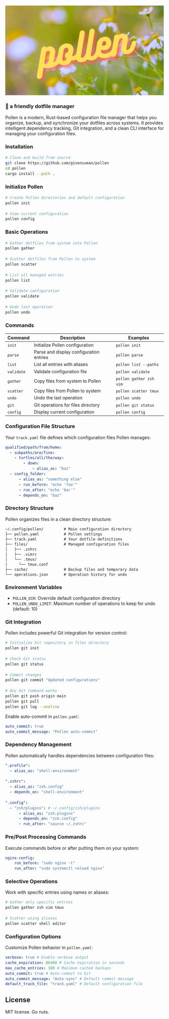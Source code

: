 ![logo](/assets/pollen.png)

### 🐝 a friendly dotfile manager

Pollen is a modern, Rust-based configuration file manager that helps you organize, backup, and synchronize your dotfiles across systems. It provides intelligent dependency tracking, Git integration, and a clean CLI interface for managing your configuration files.

### Installation

```bash
# Clone and build from source
git clone https://github.com/givensuman/pollen
cd pollen
cargo install --path .
```

### Initialize Pollen

```bash
# Create Pollen directories and default configuration
pollen init

# View current configuration
pollen config
```

### Basic Operations

```bash
# Gather dotfiles from system into Pollen
pollen gather

# Scatter dotfiles from Pollen to system
pollen scatter

# List all managed entries
pollen list

# Validate configuration
pollen validate

# Undo last operation
pollen undo
```

### Commands

| Command    | Description                             | Examples                |
| ---------- | --------------------------------------- | ----------------------- |
| `init`     | Initialize Pollen configuration         | `pollen init`           |
| `parse`    | Parse and display configuration entries | `pollen parse`          |
| `list`     | List all entries with aliases           | `pollen list --paths`   |
| `validate` | Validate configuration file             | `pollen validate`       |
| `gather`   | Copy files from system to Pollen        | `pollen gather zsh vim` |
| `scatter`  | Copy files from Pollen to system        | `pollen scatter tmux`   |
| `undo`     | Undo the last operation                 | `pollen undo`           |
| `git`      | Git operations for files directory      | `pollen git status`     |
| `config`   | Display current configuration           | `pollen config`         |

### Configuration File Structure

Your `track.yaml` file defines which configuration files Pollen manages:

```yaml
qualified/path/from/home:
  - subpaths/are/fine:
    - turtles/all/the/way:
        - down:
            - alias_as: "baz"
  - config_folder:
      - alias_as: "something else"
      - run_before: "echo 'foo'"
      - run_after: "echo 'bar'"
      - depends_on: "baz"
```

### Directory Structure

Pollen organizes files in a clean directory structure:

```
~/.config/pollen/         # Main configuration directory
├── pollen.yaml           # Pollen settings
├── track.yaml            # Your dotfile definitions
├── files/                # Managed configuration files
│   ├── .zshrc
│   ├── .vimrc
│   └── .tmux/
|     └── tmux.conf
├── cache/                # Backup files and temporary data
└── operations.json       # Operation history for undo
```

### Environment Variables

- `POLLEN_DIR`: Override default configuration directory
- `POLLEN_UNDO_LIMIT`: Maximum number of operations to keep for undo (default: 10)

### Git Integration

Pollen includes powerful Git integration for version control:

```bash
# Initialize Git repository in files directory
pollen git init

# Check Git status
pollen git status

# Commit changes
pollen git commit "Updated configurations"

# Any Git command works
pollen git push origin main
pollen git pull
pollen git log --oneline
```

Enable auto-commit in `pollen.yaml`:

```yaml
auto_commit: true
auto_commit_message: "Pollen auto-commit"
```

### Dependency Management

Pollen automatically handles dependencies between configuration files:

```yaml
".profile":
  - alias_as: "shell-environment"

".zshrc":
  - alias_as: "zsh.config"
  - depends_on: "shell-environment"

".config":
  - "zsh/plugins": # ~/.config/zsh/plugins
      - alias_as: "zsh.plugins"
      - depends_on: "zsh.config"
      - run_after: "source ~/.zshrc"
```

### Pre/Post Processing Commands

Execute commands before or after putting them on your system:

```yaml
nginx-config:
    run_before: "sudo nginx -t"
    run_after: "sudo systemctl reload nginx"
```

### Selective Operations

Work with specific entries using names or aliases:

```bash
# Gather only specific entries
pollen gather zsh vim tmux

# Scatter using aliases
pollen scatter shell editor
```

### Configuration Options

Customize Pollen behavior in `pollen.yaml`:

```yaml
verbose: true # Enable verbose output
cache_expiration: 86400 # Cache expiration in seconds
max_cache_entries: 100 # Maximum cached backups
auto_commit: true # Auto-commit to Git
auto_commit_message: "Auto-sync" # Default commit message
default_track_file: "track.yaml" # Default configuration file
```

## License

MIT license. Go nuts.
